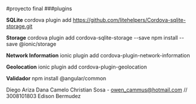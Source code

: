 #proyecto final
###plugins

**SQLite**
cordova plugin add https://github.com/litehelpers/Cordova-sqlite-storage.git


**Storage**
cordova plugin add cordova-sqlite-storage --save
npm install --save @ionic/storage

**Network Information**
ionic plugin add cordova-plugin-network-information

**Geolocation**
ionic plugin add cordova-plugin-geolocation

**Validador**
npm install @angular/common

Diego Ariza
Dana Camelo
Christian Sosa - owen_cammus@hotmail.com // 3008101803
Edison Bermudez